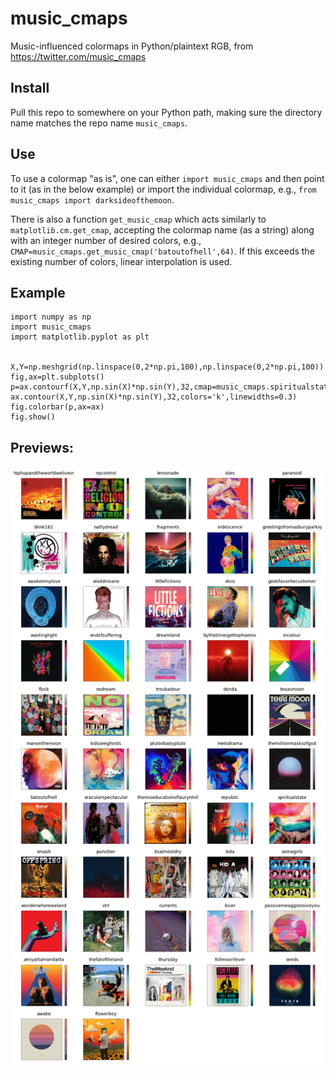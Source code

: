 # music_cmaps
Music-influenced colormaps in Python/plaintext RGB, from https://twitter.com/music_cmaps

## Install
Pull this repo to somewhere on your Python path, making sure the directory name matches the repo name `music_cmaps`. 

## Use
To use a colormap "as is", one can either `import music_cmaps` and then point to it (as in the below example) or import the individual colormap, e.g., `from music_cmaps import darksideofthemoon`. 

There is also a function `get_music_cmap` which acts similarly to `matplotlib.cm.get_cmap`, accepting the colormap name (as a string) along with an integer number of desired colors, e.g., `CMAP=music_cmaps.get_music_cmap('batoutofhell',64)`. If this exceeds the existing number of colors, linear interpolation is used.

## Example
```
import numpy as np
import music_cmaps
import matplotlib.pyplot as plt


X,Y=np.meshgrid(np.linspace(0,2*np.pi,100),np.linspace(0,2*np.pi,100))
fig,ax=plt.subplots()
p=ax.contourf(X,Y,np.sin(X)*np.sin(Y),32,cmap=music_cmaps.spiritualstate,vmin=-1,vmax=1)
ax.contour(X,Y,np.sin(X)*np.sin(Y),32,colors='k',linewidths=0.3)
fig.colorbar(p,ax=ax)
fig.show()
```

## Previews:
![Preview of available colormaps](https://github.com/2wheelsgood/music_cmaps/blob/master/preview1.png)
